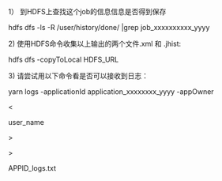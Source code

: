 



1） 到HDFS上查找这个job的信息信息是否得到保存

hdfs dfs -ls -R /user/history/done/ \|grep job\_xxxxxxxxxx\_yyyy

2\) 使用HDFS命令收集以上输出的两个文件.xml 和 .jhist:

  


hdfs dfs -copyToLocal HDFS\_URL

  


3\) 请尝试用以下命令看是否可以接收到日志：

  


yarn logs -applicationId application\_xxxxxxxx\_yyyy -appOwner 

&lt;

user\_name

&gt;

&gt;

 APPID\_logs.txt

